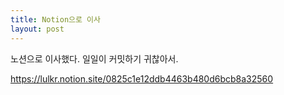 ```yaml
---
title: Notion으로 이사
layout: post
---
```


노션으로 이사했다.
일일이 커밋하기 귀찮아서.

https://lulkr.notion.site/0825c1e12ddb4463b480d6bcb8a32560